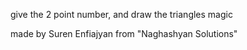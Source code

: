give the 2 point number, and draw the triangles magic

made by Suren Enfiajyan from "Naghashyan Solutions"